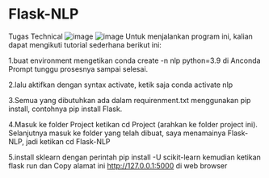 # Flask-NLP
 Tugas Technical 
![image](https://user-images.githubusercontent.com/103481626/193266939-8c02a832-33df-4eb2-8685-e83b8a76c724.png)
![image](https://user-images.githubusercontent.com/103481626/193266972-14ac1cd7-7606-44ab-8c9d-7959070b79d0.png)
Untuk menjalankan program ini, kalian dapat mengikuti tutorial sederhana berikut ini:

1.buat environment mengetikan conda create -n nlp python=3.9 di Anconda Prompt tunggu prosesnya sampai selesai. 

2.lalu aktifkan dengan syntax activate, ketik saja conda activate nlp

3.Semua yang dibutuhkan ada dalam requirenment.txt menggunakan pip install, contohnya pip install Flask.  

4.Masuk ke folder Project ketikan cd Project (arahkan ke folder project ini). Selanjutnya masuk ke folder yang telah dibuat, saya menamainya Flask-NLP, jadi ketikan cd Flask-NLP

5.install sklearn dengan perintah   pip install -U scikit-learn kemudian ketikan flask run dan Copy alamat ini http://127.0.0.1:5000 di web browser
